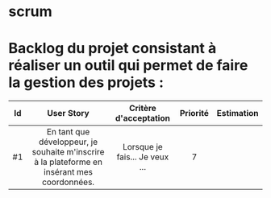 # scrum


# Backlog du projet consistant à réaliser un outil qui permet de faire la gestion des projets : 

| Id |      User Story      |  Critère d'acceptation | Priorité |  Estimation |
|:--:|:-----------------------------------------------------------------:|:-------------------------------------:|:-:|:-:|
| #1 | En tant que développeur, je souhaite m'inscrire à la plateforme en insérant mes coordonnées. | Lorsque je fais... Je veux ... | 7 |  |

